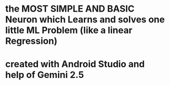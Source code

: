 # the MOST SIMPLE AND BASIC Neuron which Learns and solves one little ML Problem (like a linear Regression)
# created with Android Studio and help of Gemini 2.5
